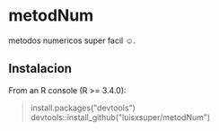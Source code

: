 metodNum
===========

metodos numericos super facil ☺.

## Instalacion

From an R console (R >= 3.4.0):

>install.packages("devtools")<br/>
>devtools::install_github("luisxsuper/metodNum") <br>



